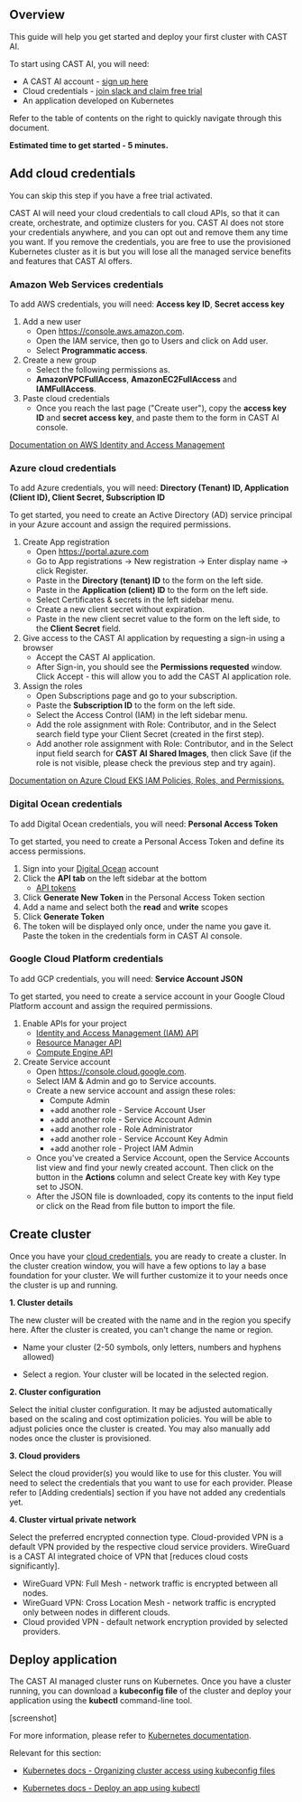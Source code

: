 ## Overview

This guide will help you get started and deploy your first cluster with CAST AI.

To start using CAST AI, you will need:
- A CAST AI account - [sign up here](https://console.cast.ai/signup)
- Cloud credentials - [join slack and claim free trial](https://join.slack.com/t/castai-community/shared_invite/zt-kxomy09z-p_tbccVJ61azObIt~GUjXQ)
- An application developed on Kubernetes

Refer to the table of contents on the right to quickly navigate through this document.

**Estimated time to get started - 5 minutes.**

## Add cloud credentials

You can skip this step if you have a free trial activated.

CAST AI will need your cloud credentials to call cloud APIs, so that it can create, orchestrate, and optimize clusters for you. CAST AI does not store your credentials anywhere, and you can opt out and remove them any time you want. If you remove the credentials, you are free to use the provisioned Kubernetes cluster as it is but you will lose all the managed service benefits and features that CAST AI offers.

### Amazon Web Services credentials

To add AWS credentials, you will need: **Access key ID**, **Secret access key**

1. Add a new user
   - Open https://console.aws.amazon.com.
   - Open the IAM service, then go to Users and click on Add user.
   - Select **Programmatic access**.
2. Create a new group
   - Select the following permissions as.
   - **AmazonVPCFullAccess**, **AmazonEC2FullAccess** and **IAMFullAccess**.
3. Paste cloud credentials
   - Once you reach the last page ("Create user"), copy the **access key ID** and **secret access key**, and paste them to the form in CAST AI console.
   
 [Documentation on AWS Identity and Access Management](https://docs.aws.amazon.com/eks/latest/userguide/security-iam.html#security_iam_access-manage)
   
### Azure cloud credentials

To add Azure credentials, you will need: **Directory (Tenant) ID, Application (Client ID), Client Secret, Subscription ID**

To get started, you need to create an Active Directory (AD) service principal in your Azure account and assign the required permissions.

1. Create App registration
   - Open https://portal.azure.com
   - Go to App registrations -> New registration -> Enter display name -> click Register.
   - Paste in the **Directory (tenant) ID** to the form on the left side.
   - Paste in the **Application (client) ID** to the form on the left side.
   - Select Certificates & secrets in the left sidebar menu.
   - Create a new client secret without expiration.
   - Paste in the new client secret value to the form on the left side, to the **Client Secret** field.
2. Give access to the CAST AI application by requesting a sign-in using a browser
   - Accept the CAST AI application.
   - After Sign-in, you should see the **Permissions requested** window. Click Accept - this will allow you to add the CAST AI application role.
3. Assign the roles
   - Open Subscriptions page and go to your subscription.
   - Paste the **Subscription ID** to the form on the left side.
   - Select the Access Control (IAM) in the left sidebar menu.
   - Add the role assignment with Role: Contributor, and in the Select search field type your Client Secret (created in the first step).
   - Add another role assignment with Role: Contributor, and in the Select input field search for **CAST AI Shared Images**, then click Save (if the role is not visible, please check the previous step and try again).
   
[Documentation on Azure Cloud EKS IAM Policies, Roles, and Permissions.](https://docs.microsoft.com/en-us/azure/active-directory/develop/app-objects-and-service-principals)

### Digital Ocean credentials

To add Digital Ocean credentials, you will need: **Personal Access Token**

To get started, you need to create a Personal Access Token and define its access permissions.
1. Sign into your [Digital Ocean](https://cloud.digitalocean.com/) account
2. Click the **API tab** on the left sidebar at the bottom
   - [API tokens](https://cloud.digitalocean.com/account/api/tokens)
3. Click **Generate New Token** in the Personal Access Token section
4. Add a name and select both the **read** and **write** scopes
5. Click **Generate Token**
6. The token will be displayed only once, under the name you gave it. Paste the token in the credentials form in CAST AI console.

### Google Cloud Platform credentials

To add GCP credentials, you will need: **Service Account JSON**

To get started, you need to create a service account in your Google Cloud Platform account and assign the required permissions.
1. Enable APIs for your project
   - [Identity and Access Management (IAM) API](https://console.cloud.google.com/apis/api/iam.googleapis.com/overview)
   - [Resource Manager API](https://console.cloud.google.com/apis/api/cloudresourcemanager.googleapis.com/overview)
   - [Compute Engine API](https://console.cloud.google.com/apis/api/compute.googleapis.com/overview)
2. Create Service account
   - Open https://console.cloud.google.com.
   - Select IAM & Admin and go to Service accounts.
   - Create a new service account and assign these roles:
     - Compute Admin
     - +add another role - Service Account User
     - +add another role - Service Account Admin
     - +add another role - Role Administrator
     - +add another role - Service Account Key Admin
     - +add another role - Project IAM Admin
   - Once you've created a Service Account, open the Service Accounts list view and find your newly created account. Then click on the button in the **Actions** column and select Create key with Key type set to JSON.
   - After the JSON file is downloaded, copy its contents to the input field or click on the Read from file button to import the file.
   
## Create cluster

Once you have your [cloud credentials](https://github.com/v1dm45/docs/blob/main/docs/getting-started.md#add-cloud-credentials), you are ready to create a cluster. In the cluster creation window, you will have a few options to lay a base foundation for your cluster. We will further customize it to your needs once the cluster is up and running.

**1. Cluster details**

The new cluster will be created with the name and in the region you specify here.
After the cluster is created, you can't change the name or region.

   - Name your cluster (2-50 symbols, only letters, numbers and hyphens allowed)

   - Select a region. Your cluster will be located in the selected region.
   
**2. Cluster configuration**

Select the initial cluster configuration. It may be adjusted automatically based on the scaling and cost optimization policies. You will be able to adjust policies once the cluster is created. You may also manually add nodes once the cluster is provisioned.

**3. Cloud providers**

Select the cloud provider(s) you would like to use for this cluster. You will need to select the credentials that you want to use for each provider. Please refer to [Adding credentials] section if you have not added any credentials yet.

**4. Cluster virtual private network**

Select the preferred encrypted connection type. Cloud-provided VPN is a default VPN provided by the respective cloud service providers. WireGuard is a CAST AI integrated choice of VPN that [reduces cloud costs significantly].

- WireGuard VPN: Full Mesh - network traffic is encrypted between all nodes.
- WireGuard VPN: Cross Location Mesh - network traffic is encrypted only between nodes in different clouds.
- Cloud provided VPN - default network encryption provided by selected providers.

## Deploy application

The CAST AI managed cluster runs on Kubernetes. Once you have a cluster running, you can download a **kubeconfig file** of the cluster and deploy your application using the **kubectl** command-line tool.

[screenshot]

For more information, please refer to [Kubernetes documentation](https://kubernetes.io/docs/home/).

Relevant for this section:

- [Kubernetes docs - Organizing cluster access using kubeconfig files](https://kubernetes.io/docs/concepts/configuration/organize-cluster-access-kubeconfig/)

- [Kubernetes docs - Deploy an app using kubectl](https://kubernetes.io/docs/tutorials/kubernetes-basics/deploy-app/deploy-intro/)
